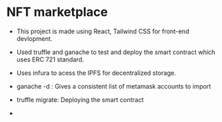 # NFT marketplace 

- This project is made using React, Tailwind CSS for front-end devlopment.
- Used truffle and ganache to test and deploy the smart contract which uses ERC 721 standard.
- Uses infura to acess the IPFS for decentralized storage.

- ganache -d : Gives a consistent list of metamask accounts to import
- truffle migrate: Deploying the smart contract
- 
